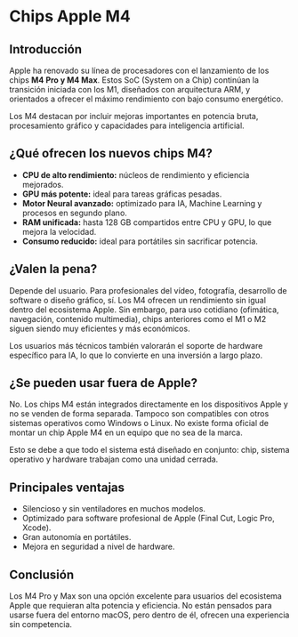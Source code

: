 # Chips Apple M4

## Introducción

Apple ha renovado su línea de procesadores con el lanzamiento de los chips **M4 Pro y M4 Max**. Estos SoC (System on a Chip) continúan la transición iniciada con los M1, diseñados con arquitectura ARM, y orientados a ofrecer el máximo rendimiento con bajo consumo energético. 

Los M4 destacan por incluir mejoras importantes en potencia bruta, procesamiento gráfico y capacidades para inteligencia artificial.

## ¿Qué ofrecen los nuevos chips M4?

- **CPU de alto rendimiento:** núcleos de rendimiento y eficiencia mejorados.
- **GPU más potente:** ideal para tareas gráficas pesadas.
- **Motor Neural avanzado:** optimizado para IA, Machine Learning y procesos en segundo plano.
- **RAM unificada:** hasta 128 GB compartidos entre CPU y GPU, lo que mejora la velocidad.
- **Consumo reducido:** ideal para portátiles sin sacrificar potencia.

## ¿Valen la pena?

Depende del usuario. Para profesionales del vídeo, fotografía, desarrollo de software o diseño gráfico, sí. Los M4 ofrecen un rendimiento sin igual dentro del ecosistema Apple. Sin embargo, para uso cotidiano (ofimática, navegación, contenido multimedia), chips anteriores como el M1 o M2 siguen siendo muy eficientes y más económicos.

Los usuarios más técnicos también valorarán el soporte de hardware específico para IA, lo que lo convierte en una inversión a largo plazo.

## ¿Se pueden usar fuera de Apple?

No. Los chips M4 están integrados directamente en los dispositivos Apple y no se venden de forma separada. Tampoco son compatibles con otros sistemas operativos como Windows o Linux. No existe forma oficial de montar un chip Apple M4 en un equipo que no sea de la marca.

Esto se debe a que todo el sistema está diseñado en conjunto: chip, sistema operativo y hardware trabajan como una unidad cerrada.

## Principales ventajas

- Silencioso y sin ventiladores en muchos modelos.
- Optimizado para software profesional de Apple (Final Cut, Logic Pro, Xcode).
- Gran autonomía en portátiles.
- Mejora en seguridad a nivel de hardware.

## Conclusión

Los M4 Pro y Max son una opción excelente para usuarios del ecosistema Apple que requieran alta potencia y eficiencia. No están pensados para usarse fuera del entorno macOS, pero dentro de él, ofrecen una experiencia sin competencia.